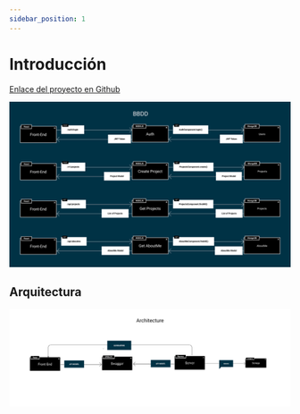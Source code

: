 ```yaml
---
sidebar_position: 1
---
```


# Introducción

[Enlace del proyecto en Github](https://github.com/lucferbux/Taller-BBDD)

![BBDD Networking](../../static/img/tutorial/bbdd/bbdd.svg)

## Arquitectura

![BBDD Architecture](../../static/img/tutorial/bbdd/bbdd-architecture.svg)
